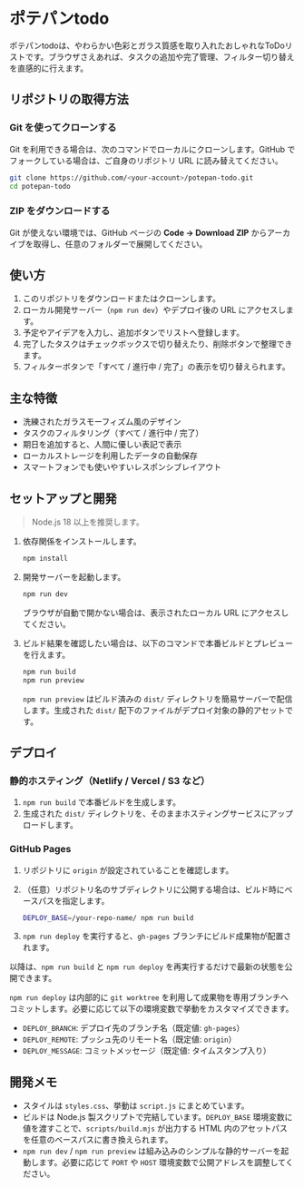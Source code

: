 # ポテパンtodo

ポテパンtodoは、やわらかい色彩とガラス質感を取り入れたおしゃれなToDoリストです。ブラウザさえあれば、タスクの追加や完了管理、フィルター切り替えを直感的に行えます。

## リポジトリの取得方法

### Git を使ってクローンする

Git を利用できる場合は、次のコマンドでローカルにクローンします。GitHub でフォークしている場合は、ご自身のリポジトリ URL に読み替えてください。

```bash
git clone https://github.com/<your-account>/potepan-todo.git
cd potepan-todo
```

### ZIP をダウンロードする

Git が使えない環境では、GitHub ページの **Code → Download ZIP** からアーカイブを取得し、任意のフォルダーで展開してください。

## 使い方

1. このリポジトリをダウンロードまたはクローンします。
2. ローカル開発サーバー（`npm run dev`）やデプロイ後の URL にアクセスします。
3. 予定やアイデアを入力し、追加ボタンでリストへ登録します。
4. 完了したタスクはチェックボックスで切り替えたり、削除ボタンで整理できます。
5. フィルターボタンで「すべて / 進行中 / 完了」の表示を切り替えられます。

## 主な特徴

- 洗練されたガラスモーフィズム風のデザイン
- タスクのフィルタリング（すべて / 進行中 / 完了）
- 期日を追加すると、人間に優しい表記で表示
- ローカルストレージを利用したデータの自動保存
- スマートフォンでも使いやすいレスポンシブレイアウト


## セットアップと開発

> Node.js 18 以上を推奨します。

1. 依存関係をインストールします。

   ```bash
   npm install
   ```

2. 開発サーバーを起動します。

   ```bash
   npm run dev
   ```

   ブラウザが自動で開かない場合は、表示されたローカル URL にアクセスしてください。

3. ビルド結果を確認したい場合は、以下のコマンドで本番ビルドとプレビューを行えます。

   ```bash
   npm run build
   npm run preview
   ```

   `npm run preview` はビルド済みの `dist/` ディレクトリを簡易サーバーで配信します。生成された `dist/` 配下のファイルがデプロイ対象の静的アセットです。

## デプロイ

### 静的ホスティング（Netlify / Vercel / S3 など）

1. `npm run build` で本番ビルドを生成します。
2. 生成された `dist/` ディレクトリを、そのままホスティングサービスにアップロードします。

### GitHub Pages

1. リポジトリに `origin` が設定されていることを確認します。
2. （任意）リポジトリ名のサブディレクトリに公開する場合は、ビルド時にベースパスを指定します。

   ```bash
   DEPLOY_BASE=/your-repo-name/ npm run build
   ```

3. `npm run deploy` を実行すると、`gh-pages` ブランチにビルド成果物が配置されます。

以降は、`npm run build` と `npm run deploy` を再実行するだけで最新の状態を公開できます。

`npm run deploy` は内部的に `git worktree` を利用して成果物を専用ブランチへコミットします。必要に応じて以下の環境変数で挙動をカスタマイズできます。

- `DEPLOY_BRANCH`: デプロイ先のブランチ名（既定値: `gh-pages`）
- `DEPLOY_REMOTE`: プッシュ先のリモート名（既定値: `origin`）
- `DEPLOY_MESSAGE`: コミットメッセージ（既定値: タイムスタンプ入り）

## 開発メモ

- スタイルは `styles.css`、挙動は `script.js` にまとめています。
- ビルドは Node.js 製スクリプトで完結しています。`DEPLOY_BASE` 環境変数に値を渡すことで、`scripts/build.mjs` が出力する HTML 内のアセットパスを任意のベースパスに書き換えられます。
- `npm run dev` / `npm run preview` は組み込みのシンプルな静的サーバーを起動します。必要に応じて `PORT` や `HOST` 環境変数で公開アドレスを調整してください。
